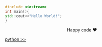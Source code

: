```c++
#include <iostream>
int main(){
std::cout<<"Hello World!"; 
}
```
<p align ="center" >Happy code ❤ </p> 

[ python >>](https://github.com/Mo7amed3bdelghany/Upslove_Assiut_University/tree/main/02.Python)  
